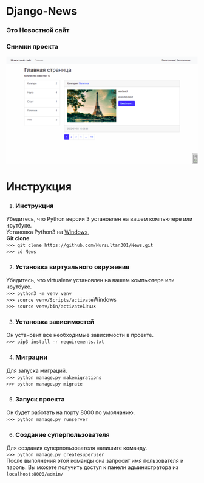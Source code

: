 # Django-News
### Это Новостной сайт


### Снимки проекта
  ![alt text](https://github.com/Nursultan301/News/blob/main/mysite/static/PHOTO_README/news.png)
  <br>
  
# Инструкция 

1) ### Инструкция
  Убедитесь, что Python версии 3 установлен на вашем компьютере или ноутбуке.<br>
  Установка Python3 на [Windows](https://www.youtube.com/watch?v=IU4-19ofajg), []()
 	 <br>
  **Git clone** <br>
  `>>> git clone https://github.com/Nursultan301/News.git`<br>
  `>>> cd News`
  
2) ### Установка виртуального окружения
  Убедитесь, что virtualenv установлен на вашем компьютере или ноутбуке.<br>
  `>>> python3 -m venv venv`<br>
  `>>> source venv/Scripts/activate`Windows<br>
  `>>> source venv/bin/activate`Linux
  
  
3) ### Установка зависимостей
  Он установит все необходимые зависимости в проекте.<br>
  `>>> pip3 install -r requirements.txt`
  
4) ### Миграции 
  Для запуска миграций. <br>
  `>>> python manage.py makemigrations`<br>
  `>>> python manage.py migrate`
  
5) ### Запуск проекта
 Он будет работать на порту 8000 по умолчанию.<br>
`>>> python manage.py runserver` 
  
6) ### Создание суперпользователя
Для создания суперпользователя напишите команду. <br>
`>>> python manage.py createsuperuser` <br>
После выполнения этой команды она запросит имя пользователя и пароль.
Вы можете получить доступ к панели администратора из `localhost:8000/admin/`

